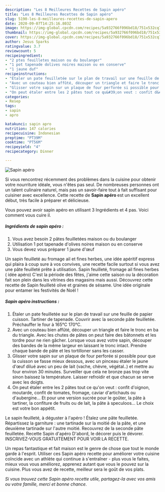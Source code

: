 ```yaml
---
description: "Les 8 Meilleures Recettes de Sapin apéro"
title: "Les 8 Meilleures Recettes de Sapin apéro"
slug: 5190-les-8-meilleures-recettes-de-sapin-apero
date: 2020-09-07T14:25:16.803Z
image: https://img-global.cpcdn.com/recipes/5a932766f096bd18/751x532cq70/sapin-apero-photo-principale-de-la-recette.jpg
thumbnail: https://img-global.cpcdn.com/recipes/5a932766f096bd18/751x532cq70/sapin-apero-photo-principale-de-la-recette.jpg
cover: https://img-global.cpcdn.com/recipes/5a932766f096bd18/751x532cq70/sapin-apero-photo-principale-de-la-recette.jpg
author: Jesus Sparks
ratingvalue: 3.7
reviewcount: 5
recipeingredient:
- "2 ptes feuilletes maison ou du boulanger"
- "1 pot tapenade dolives noires maison ou en conserve"
- "1 jaune duf"
recipeinstructions:
- "Étaler un pate feuilletée sur le plan de travail sur une feuille de papier cuisson. Tartiner de tapenade. Couvrir avec la seconde pâte feuilletée. Préchauffer le four à 165°C 170°C."
- "Avec un couteau bien affûté, découper un triangle et faire le tronc en ba du triangle. Avec les chutes de pâtes on peut faire des bâtonnets et les tordre pour ne rien gâcher. Lorsque vous avez votre sapin, découper des bandes de la même largeur en laissant le tronc intact. Prendre chaque bande de pâte et les tortilloner sans les casser."
- "Glisser votre sapin sur un plaque de four perforée si possible pour que la cuisson se fasse mieux dessous, avec un pinceau étaler le jaune d&#39;œuf dilué avec un peu de lait (vache, chèvre, végétal..) et mettre au four environ 30 minutes. Surveiller que cela ne bronze pas trop vite sinon baissez la température. Laisser refroidir et que chacun se serve avec les doigts."
- "On peut étaler entre les 2 pâtes tout ce qu&#39;on veut : confit d&#39;oignon, moutarde, confit de tomates, fromage, caviar d&#39;artichauts ou d&#39;aubergine... Et pour une version sucrée pour le goûter, la pâte à tartiner, la confiture de fruits ou de lait, la pâte à speculoos... Le choix est votre bon appétit."
categories:
- Resep
tags:
- sapin
- apro

katakunci: sapin apro 
nutrition: 147 calories
recipecuisine: Indonesian
preptime: "PT39M"
cooktime: "PT56M"
recipeyield: "4"
recipecategory: Dinner

---
```



![Sapin apéro](https://img-global.cpcdn.com/recipes/5a932766f096bd18/751x532cq70/sapin-apero-photo-principale-de-la-recette.jpg)

Si vous rencontrez récemment des problèmes dans la cuisine pour obtenir votre nourriture idéale, vous n'êtes pas seul. De nombreuses personnes ont un talent culinaire naturel, mais pas un savoir-faire tout à fait suffisant pour cuisiner avec excellence. Cette recette de <strong> Sapin apéro </strong> est un excellent début, très facile à préparer et délicieuse.

<!--inarticleads1-->

Vous pouvez avoir sapin apéro en utilisant 3 Ingrédients et 4 pas. Voici comment vous cuire il.

##### Ingrédients de sapin apéro :

1. Vous avez besoin 2 pâtes feuilletées maison ou du boulanger
1. Utilisation 1 pot tapenade d&#39;olives noires maison ou en conserve
1. Vous devez vous préparer 1 jaune d&#39;œuf


Un sapin feuilleté au fromage ail et fines herbes, une idée apéritif express qui plaira à coup sure à vos convives, une recette facile surtout si vous avez une pâte feuilleté prête à utilisation. Sapin feuilleté, fromage ail fines herbes ( idée apéro) C&#39;est la période des fêtes, j&#39;aime cette saison ou la décoration fait son plein dans les vitrines des magasins mais aussi. Découvrez cette recette de Sapin feuilleté olive et graines de sésame. Une idée originale pour entamer les festivités de Noël ! 

<!--inarticleads2-->

##### Sapin apéro instructions :

1. Étaler un pate feuilletée sur le plan de travail sur une feuille de papier cuisson. Tartiner de tapenade. Couvrir avec la seconde pâte feuilletée. Préchauffer le four à 165°C 170°C.
1. Avec un couteau bien affûté, découper un triangle et faire le tronc en ba du triangle. Avec les chutes de pâtes on peut faire des bâtonnets et les tordre pour ne rien gâcher. Lorsque vous avez votre sapin, découper des bandes de la même largeur en laissant le tronc intact. Prendre chaque bande de pâte et les tortilloner sans les casser.
1. Glisser votre sapin sur un plaque de four perforée si possible pour que la cuisson se fasse mieux dessous, avec un pinceau étaler le jaune d&#39;œuf dilué avec un peu de lait (vache, chèvre, végétal..) et mettre au four environ 30 minutes. Surveiller que cela ne bronze pas trop vite sinon baissez la température. Laisser refroidir et que chacun se serve avec les doigts.
1. On peut étaler entre les 2 pâtes tout ce qu&#39;on veut : confit d&#39;oignon, moutarde, confit de tomates, fromage, caviar d&#39;artichauts ou d&#39;aubergine... Et pour une version sucrée pour le goûter, la pâte à tartiner, la confiture de fruits ou de lait, la pâte à speculoos... Le choix est votre bon appétit.


Le sapin feuilleté, à déguster à l&#39;apéro ! Étalez une pâte feuilletée. Répartissez la garniture : une tartinade sur la moitié de la pâte, et une deuxième tartinade sur l&#39;autre moitié. Recouvrez de la seconde pâte feuilletée. Recette Sapin d&#39;apéro D&#39;abord, le décorer puis le dévorer. INSCRIVEZ-VOUS GRATUITEMENT POUR VOIR LA RECETTE. 

<!--inarticleads1-->

<p>
Un repas fantastique et fait maison est le genre de chose que tout le monde garde à l'esprit. Utiliser ces Sapin apéro recette pour améliorer votre cuisine coïncide avec un athlète qui continue à s'entraîner - plus vous le faites, mieux vous vous améliorez, apprenez autant que vous le pouvez sur la cuisine. Plus vous avez de recette, meilleur sera le goût de vos plats.
</p>

<p>
<i>Si vous trouvez cette Sapin apéro recette utile, partagez-la avec vos amis ou votre famille, merci et bonne chance.</i>
</p>
